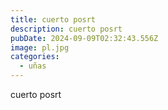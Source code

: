 ```yaml
---
title: cuerto posrt
description: cuerto posrt
pubDate: 2024-09-09T02:32:43.556Z
image: pl.jpg
categories:
  - uñas
---
```

cuerto posrt
